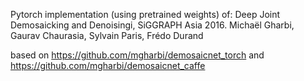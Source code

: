 Pytorch implementation (using pretrained weights) of:
    Deep Joint Demosaicking and Denoisingi, SiGGRAPH Asia 2016.
    Michaël Gharbi, Gaurav Chaurasia, Sylvain Paris, Frédo Durand

based on <https://github.com/mgharbi/demosaicnet_torch> and <https://github.com/mgharbi/demosaicnet_caffe>

